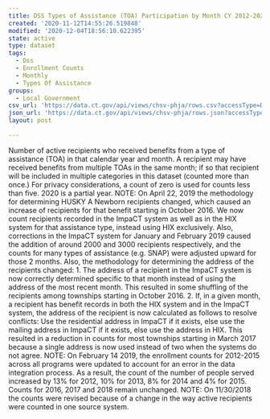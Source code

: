 ```yaml
---
title: DSS Types of Assistance (TOA) Participation by Month CY 2012-2020
created: '2020-11-12T14:55:26.519848'
modified: '2020-12-04T18:56:10.622395'
state: active
type: dataset
tags:
  - Dss
  - Enrollment Counts
  - Monthly
  - Types Of Assistance
groups:
  - Local Government
csv_url: 'https://data.ct.gov/api/views/chsv-phja/rows.csv?accessType=DOWNLOAD'
json_url: 'https://data.ct.gov/api/views/chsv-phja/rows.json?accessType=DOWNLOAD'
layout: post

---
```

Number of active recipients who received benefits from a type of assistance (TOA) in that calendar year and month. A recipient may have received benefits from multiple TOAs in the same month; if so that recipient will be included in multiple categories in this dataset (counted more than once.) 
For privacy considerations, a count of zero is used for counts less than five.
2020 is a partial year.
NOTE: On April 22, 2019 the methodology for determining HUSKY A Newborn recipients changed, which caused an increase of recipients for that benefit starting in October 2016. We now count recipients recorded in the ImpaCT system as well as in the HIX system for that assistance type, instead using HIX exclusively.
Also, corrections in the ImpaCT system for January and February 2019 caused the addition of around 2000 and 3000 recipients respectively, and the counts for many types of assistance (e.g. SNAP) were adjusted upward for those 2 months.
Also, the methodology for determining the address of the recipients changed:
    1. The address of a recipient in the ImpaCT system is now correctly determined specific to that month instead of using the address of the most recent month. This resulted in some shuffling of the recipients among townships starting in October 2016.
    2. If, in a given month, a recipient has benefit records in both the HIX system and in the ImpaCT system, the address of the recipient is now calculated as follows to resolve conflicts: Use the residential address in ImpaCT if it exists, else use the mailing address in ImpaCT if it exists, else use the address in HIX. This resulted in a reduction in counts for most townships starting in March 2017 because a single address is now used instead of two when the systems do not agree.
NOTE: On February 14 2019, the enrollment counts for 2012-2015 across all programs were updated to account for an error in the data integration process. As a result, the count of the number of people served increased by 13% for 2012, 10% for 2013, 8% for 2014 and 4% for 2015. Counts for 2016, 2017 and 2018 remain unchanged.
NOTE: On 11/30/2018 the counts were revised because of a change in the way active recipients were counted in one source system.
